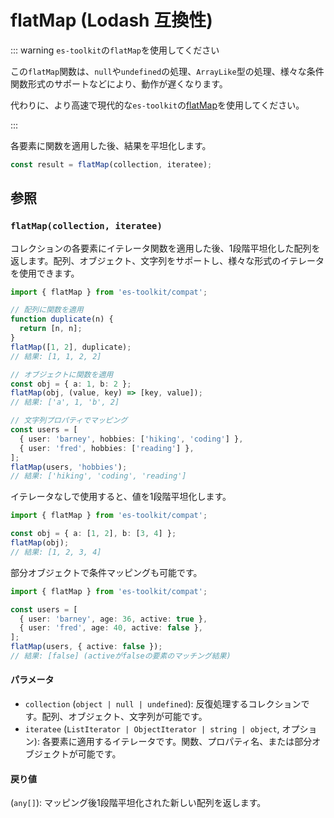 # flatMap (Lodash 互換性)

::: warning `es-toolkit`の`flatMap`を使用してください

この`flatMap`関数は、`null`や`undefined`の処理、`ArrayLike`型の処理、様々な条件関数形式のサポートなどにより、動作が遅くなります。

代わりに、より高速で現代的な`es-toolkit`の[flatMap](../../array/flatMap.md)を使用してください。

:::

各要素に関数を適用した後、結果を平坦化します。

```typescript
const result = flatMap(collection, iteratee);
```

## 参照

### `flatMap(collection, iteratee)`

コレクションの各要素にイテレータ関数を適用した後、1段階平坦化した配列を返します。配列、オブジェクト、文字列をサポートし、様々な形式のイテレータを使用できます。

```typescript
import { flatMap } from 'es-toolkit/compat';

// 配列に関数を適用
function duplicate(n) {
  return [n, n];
}
flatMap([1, 2], duplicate);
// 結果: [1, 1, 2, 2]

// オブジェクトに関数を適用
const obj = { a: 1, b: 2 };
flatMap(obj, (value, key) => [key, value]);
// 結果: ['a', 1, 'b', 2]

// 文字列プロパティでマッピング
const users = [
  { user: 'barney', hobbies: ['hiking', 'coding'] },
  { user: 'fred', hobbies: ['reading'] },
];
flatMap(users, 'hobbies');
// 結果: ['hiking', 'coding', 'reading']
```

イテレータなしで使用すると、値を1段階平坦化します。

```typescript
import { flatMap } from 'es-toolkit/compat';

const obj = { a: [1, 2], b: [3, 4] };
flatMap(obj);
// 結果: [1, 2, 3, 4]
```

部分オブジェクトで条件マッピングも可能です。

```typescript
import { flatMap } from 'es-toolkit/compat';

const users = [
  { user: 'barney', age: 36, active: true },
  { user: 'fred', age: 40, active: false },
];
flatMap(users, { active: false });
// 結果: [false] (activeがfalseの要素のマッチング結果)
```

#### パラメータ

- `collection` (`object | null | undefined`): 反復処理するコレクションです。配列、オブジェクト、文字列が可能です。
- `iteratee` (`ListIterator | ObjectIterator | string | object`, オプション): 各要素に適用するイテレータです。関数、プロパティ名、または部分オブジェクトが可能です。

#### 戻り値

(`any[]`): マッピング後1段階平坦化された新しい配列を返します。
